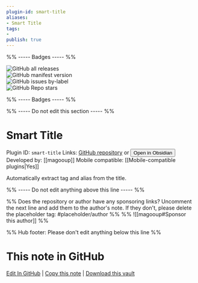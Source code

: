 ```yaml
---
plugin-id: smart-title
aliases:
- Smart Title
tags: 
- 
publish: true
---
```


%% ----- Badges ----- %%

![GitHub all releases](https://img.shields.io/github/downloads/magooup/obsidian-plugin-smart-title/total?color=573E7A&logo=github&style=for-the-badge)   
![GitHub manifest version](https://img.shields.io/github/manifest-json/v/magooup/obsidian-plugin-smart-title?color=573E7A&logo=github&style=for-the-badge)   
![GitHub issues by-label](https://img.shields.io/github/issues/magooup/obsidian-plugin-smart-title/help%20wanted?color=573E7A&logo=github&style=for-the-badge)   
![GitHub Repo stars](https://img.shields.io/github/stars/magooup/obsidian-plugin-smart-title?color=573E7A&logo=github&style=for-the-badge)

%% ----- Badges ----- %%

%% ----- Do not edit this section ----- %%

# Smart Title

Plugin ID: `smart-title`
Links: [GitHub repository](https://github.com/magooup/obsidian-plugin-smart-title) or [<button id=HH>Open in Obsidian</button>](obsidian://show-plugin?id=smart-title)
Developed by: [[magooup]]
Mobile compatible: [[Mobile-compatible plugins|Yes]]

Automatically extract tag and alias from the title.

%% ----- Do not edit anything above this line ----- %% 

%% Does the repository or author have any sponsoring links? Uncomment the next line and add them to the author's note. If they don't, please delete the placeholder tag: #placeholder/author %%
%% ![[magooup#Sponsor this author]] %%

%% Hub footer: Please don't edit anything below this line %%

# This note in GitHub

<span class="git-footer">[Edit In GitHub](https://github.dev/obsidian-community/obsidian-hub/blob/main/02%20-%20Community%20Expansions/02.05%20All%20Community%20Expansions/Plugins/smart-title.md "git-hub-edit-note") | [Copy this note](https://raw.githubusercontent.com/obsidian-community/obsidian-hub/main/02%20-%20Community%20Expansions/02.05%20All%20Community%20Expansions/Plugins/smart-title.md "git-hub-copy-note") | [Download this vault](https://github.com/obsidian-community/obsidian-hub/archive/refs/heads/main.zip "git-hub-download-vault") </span>
